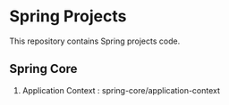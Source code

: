 # Spring Projects

This repository contains Spring projects code.

## Spring Core

1. Application Context : spring-core/application-context
